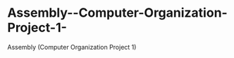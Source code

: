 Assembly--Computer-Organization-Project-1-
==========================================

Assembly (Computer Organization Project 1)